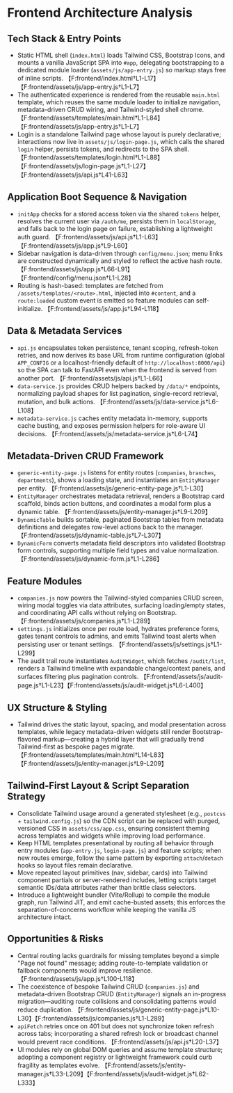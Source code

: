 # Frontend Architecture Analysis

## Tech Stack & Entry Points

- Static HTML shell (`index.html`) loads Tailwind CSS, Bootstrap Icons, and mounts a vanilla JavaScript SPA into `#app`, delegating bootstrapping to a dedicated module loader (`assets/js/app-entry.js`) so markup stays free of inline scripts. 【F:frontend/index.html†L1-L17】【F:frontend/assets/js/app-entry.js†L1-L7】
- The authenticated experience is rendered from the reusable `main.html` template, which reuses the same module loader to initialize navigation, metadata-driven CRUD wiring, and Tailwind-styled shell chrome. 【F:frontend/assets/templates/main.html†L1-L84】【F:frontend/assets/js/app-entry.js†L1-L7】
- Login is a standalone Tailwind page whose layout is purely declarative; interactions now live in `assets/js/login-page.js`, which calls the shared `login` helper, persists tokens, and redirects to the SPA shell. 【F:frontend/assets/templates/login.html†L1-L88】【F:frontend/assets/js/login-page.js†L1-L27】【F:frontend/assets/js/api.js†L41-L63】

## Application Boot Sequence & Navigation
- `initApp` checks for a stored access token via the shared `tokens` helper, resolves the current user via `/auth/me`, persists them in `localStorage`, and falls back to the login page on failure, establishing a lightweight auth guard. 【F:frontend/assets/js/api.js†L1-L63】【F:frontend/assets/js/app.js†L9-L60】
- Sidebar navigation is data-driven through `config/menu.json`; menu links are constructed dynamically and styled to reflect the active hash route. 【F:frontend/assets/js/app.js†L66-L91】【F:frontend/config/menu.json†L1-L28】
- Routing is hash-based: templates are fetched from `/assets/templates/<route>.html`, injected into `#content`, and a `route:loaded` custom event is emitted so feature modules can self-initialize. 【F:frontend/assets/js/app.js†L94-L118】

## Data & Metadata Services
- `api.js` encapsulates token persistence, tenant scoping, refresh-token retries, and now derives its base URL from runtime configuration (global `APP_CONFIG` or a localhost-friendly default of `http://localhost:8000/api`) so the SPA can talk to FastAPI even when the frontend is served from another port. 【F:frontend/assets/js/api.js†L1-L66】
- `data-service.js` provides CRUD helpers backed by `/data/*` endpoints, normalizing payload shapes for list pagination, single-record retrieval, mutation, and bulk actions. 【F:frontend/assets/js/data-service.js†L6-L108】
- `metadata-service.js` caches entity metadata in-memory, supports cache busting, and exposes permission helpers for role-aware UI decisions. 【F:frontend/assets/js/metadata-service.js†L6-L74】

## Metadata-Driven CRUD Framework
- `generic-entity-page.js` listens for entity routes (`companies`, `branches`, `departments`), shows a loading state, and instantiates an `EntityManager` per entity. 【F:frontend/assets/js/generic-entity-page.js†L1-L30】
- `EntityManager` orchestrates metadata retrieval, renders a Bootstrap card scaffold, binds action buttons, and coordinates a modal form plus a dynamic table. 【F:frontend/assets/js/entity-manager.js†L9-L209】
- `DynamicTable` builds sortable, paginated Bootstrap tables from metadata definitions and delegates row-level actions back to the manager. 【F:frontend/assets/js/dynamic-table.js†L7-L307】
- `DynamicForm` converts metadata field descriptors into validated Bootstrap form controls, supporting multiple field types and value normalization. 【F:frontend/assets/js/dynamic-form.js†L1-L286】

## Feature Modules
- `companies.js` now powers the Tailwind-styled companies CRUD screen, wiring modal toggles via data attributes, surfacing loading/empty states, and coordinating API calls without relying on Bootstrap. 【F:frontend/assets/js/companies.js†L1-L289】
- `settings.js` initializes once per route load, hydrates preference forms, gates tenant controls to admins, and emits Tailwind toast alerts when persisting user or tenant settings. 【F:frontend/assets/js/settings.js†L1-L299】
- The audit trail route instantiates `AuditWidget`, which fetches `/audit/list`, renders a Tailwind timeline with expandable change/context panels, and surfaces filtering plus pagination controls. 【F:frontend/assets/js/audit-page.js†L1-L23】【F:frontend/assets/js/audit-widget.js†L6-L400】

## UX Structure & Styling
- Tailwind drives the static layout, spacing, and modal presentation across templates, while legacy metadata-driven widgets still render Bootstrap-flavored markup—creating a hybrid layer that will gradually trend Tailwind-first as bespoke pages migrate. 【F:frontend/assets/templates/main.html†L14-L83】【F:frontend/assets/js/entity-manager.js†L9-L209】

## Tailwind-First Layout & Script Separation Strategy
- Consolidate Tailwind usage around a generated stylesheet (e.g., `postcss` + `tailwind.config.js`) so the CDN script can be replaced with purged, versioned CSS in `assets/css/app.css`, ensuring consistent theming across templates and widgets while improving load performance.
- Keep HTML templates presentational by routing all behavior through entry modules (`app-entry.js`, `login-page.js`) and feature scripts; when new routes emerge, follow the same pattern by exporting `attach`/`detach` hooks so layout files remain declarative.
- Move repeated layout primitives (nav, sidebar, cards) into Tailwind component partials or server-rendered includes, letting scripts target semantic IDs/data attributes rather than brittle class selectors.
- Introduce a lightweight bundler (Vite/Rollup) to compile the module graph, run Tailwind JIT, and emit cache-busted assets; this enforces the separation-of-concerns workflow while keeping the vanilla JS architecture intact.

## Opportunities & Risks
- Central routing lacks guardrails for missing templates beyond a simple "Page not found" message; adding route-to-template validation or fallback components would improve resilience. 【F:frontend/assets/js/app.js†L100-L118】
- The coexistence of bespoke Tailwind CRUD (`companies.js`) and metadata-driven Bootstrap CRUD (`EntityManager`) signals an in-progress migration—auditing route collisions and consolidating patterns would reduce duplication. 【F:frontend/assets/js/generic-entity-page.js†L10-L30】【F:frontend/assets/js/companies.js†L1-L289】
- `apiFetch` retries once on 401 but does not synchronize token refresh across tabs; incorporating a shared refresh lock or broadcast channel would prevent race conditions. 【F:frontend/assets/js/api.js†L20-L37】
- UI modules rely on global DOM queries and assume template structure; adopting a component registry or lightweight framework could curb fragility as templates evolve. 【F:frontend/assets/js/entity-manager.js†L33-L209】【F:frontend/assets/js/audit-widget.js†L62-L333】
